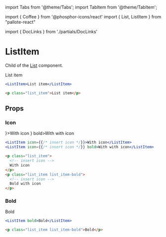 ---
---
import Tabs from '@theme/Tabs';
import TabItem from '@theme/TabItem';

import { Coffee } from '@phosphor-icons/react'
import { List, ListItem } from "pallote-react"

import { DocLinks } from './partials/DocLinks'

# ListItem

Child of the [List](/docs/components/list.md) component.

<DocLinks
  figma="https://www.figma.com/design/bEeQ97jqZFWepD0x4oU5k7/Pallote?node-id=2831-3722&t=VLV1GkaDtqQB1JUb-11"
  storybook="https://react.pallote.com/?path=/docs/components-listitem--docs"
/>

<div class="docs_block">
  <ListItem>List item</ListItem>
</div>

<Tabs groupId="package" queryString>
  <TabItem value="react" label="React">

```jsx
<ListItem>List item</ListItem>
```
  </TabItem>
  <TabItem value="css" label="CSS">

```html
<p class="list_item">List item</p>
```
  </TabItem>
</Tabs>

## Props

### Icon

<div class="docs_block">
  <List>
    <ListItem icon={<Coffee />}>With icon</ListItem>
    <ListItem icon={<Coffee />} bold>With with icon</ListItem>
  </List>
</div>

<Tabs groupId="package" queryString>
  <TabItem value="react" label="React">

```jsx
<ListItem icon={{/* insert icon */}}>With icon</ListItem>
<ListItem icon={{/* insert icon */}} bold>With with icon</ListItem>
```
  </TabItem>
  <TabItem value="css" label="CSS">

```html
<p class="list_item">
  <!-- insert icon -->
  With icon
</p>
<p class="list_item list_item-bold">
  <!-- insert icon -->
  Bold with icon
</p>
```
  </TabItem>
</Tabs>

### Bold

<div class="docs_block">
  <ListItem bold>Bold</ListItem>
</div>

<Tabs groupId="package" queryString>
  <TabItem value="react" label="React">

```jsx
<ListItem bold>Bold</ListItem>
```
  </TabItem>
  <TabItem value="css" label="CSS">

```html
<p class="list_item list_item-bold">Bold</p>
```
  </TabItem>
</Tabs>

